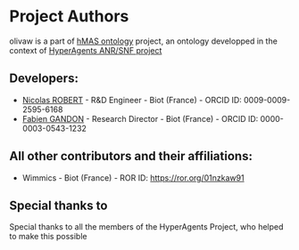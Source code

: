 Project Authors
===============

olivaw is a part of [hMAS ontology](https://github.com/HyperAgents/hmas) project, an ontology developped in the context of [HyperAgents ANR/SNF project](https://www.hyperagents.org/)

## Developers:

* [Nicolas ROBERT](https://github.com/NicoRobertIn) - R&D Engineer - Biot (France) - ORCID ID: 0009-0009-2595-6168
* [Fabien GANDON](https://github.com/FabienGandon) - Research Director - Biot (France) - ORCID ID: 0000-0003-0543-1232

## All other contributors and their affiliations:

* Wimmics - Biot (France) - ROR ID: https://ror.org/01nzkaw91

## Special thanks to

Special thanks to all the members of the HyperAgents Project, who helped to make this possible